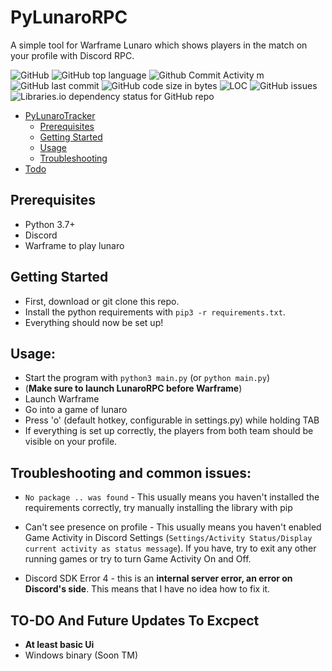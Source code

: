 # PyLunaroRPC
A simple tool for Warframe Lunaro which shows players in the match on your profile with Discord RPC.

![GitHub](https://img.shields.io/github/license/kozabrada123/PyLunaroRPC?style=for-the-badge)
![GitHub top language](https://img.shields.io/github/languages/top/kozabrada123/PyLunaroRPC?style=for-the-badge)
![Github Commit Activity m](https://img.shields.io/github/commit-activity/m/kozabrada123/PyLunaroRPC?style=for-the-badge)
![GitHub last commit](https://img.shields.io/github/last-commit/kozabrada123/PyLunaroRPC?style=for-the-badge)
![GitHub code size in bytes](https://img.shields.io/github/languages/code-size/kozabrada123/PyLunaroRPC?style=for-the-badge)
![LOC](https://img.shields.io/tokei/lines/github/kozabrada123/PyLunaroRPC?style=for-the-badge)
![GitHub issues](https://img.shields.io/github/issues/kozabrada123/PyLunaroRPC?style=for-the-badge)
![Libraries.io dependency status for GitHub repo](https://img.shields.io/librariesio/github/kozabrada123/PyLunaroRPC?style=for-the-badge)



- [PyLunaroTracker](#PyLunaroTracker)
  - [Prerequisites](#prerequisites)
  - [Getting Started](#getting-started)
  - [Usage](#usage)
  - [Troubleshooting](#troubleshooting-and-common-issues)
 - [Todo](#to-do-and-future-updates-to-excpect)



## Prerequisites

* Python 3.7+
* Discord
* Warframe to play lunaro


## Getting Started

- First, download or git clone this repo.
- Install the python requirements with `pip3 -r requirements.txt`.
- Everything should now be set up!

## Usage:

- Start the program with `python3 main.py` (or `python main.py`)
- (**Make sure to launch LunaroRPC before Warframe**)
- Launch Warframe
- Go into a game of lunaro
- Press 'o' (default hotkey, configurable in settings.py) while holding TAB
- If everything is set up correctly, the players from both team should be visible on your profile.

## Troubleshooting and common issues:

- `No package .. was found` - This usually means you haven't installed the requirements correctly, try manually installing the library with pip


- Can't see presence on profile - This usually means you haven't enabled Game Activity in Discord Settings (`Settings/Activity Status/Display current activity as status message`). If you have, try to exit any other running games or try to turn Game Activity On and Off. 


- Discord SDK Error 4 - this is an **internal server error, an error on Discord's side**. This means that I have no idea how to fix it.


## TO-DO And Future Updates To Excpect

- **At least basic Ui**
- Windows binary (Soon TM)
